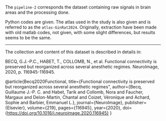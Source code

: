 The `pipeline-2` corresponds the dataset containing raw signals in brain areas and the processing done. 

Python codes are given. 
The atlas used in the study is also given and is referred to as the `atlas-GinRat2024`. Originally, extraction have been made with old matlab codes, not given, with some slight differences, but results seems to be the same. 

- - -

The collection and content of this dataset is described in details in: 

BECQ, G.J.-P.C., HABET, T., COLLOMB, N., et al. Functional connectivity is preserved but reorganized across several anesthetic regimes. NeuroImage, 2020, p. 116945-116945. 

@article{Becq2020Functional, title={Functional connectivity is preserved but reorganized across several anesthetic regimes", author={Becq, Guillaume J.-P. C. and Habet, Tarik and Collomb, Nora and Faucher, Margaux and Delon-Martin, Chantal and Coizet, Véronique and Achard, Sophie and Barbier, Emmanuel L.}, journal={NeuroImage}, publisher={Elsevier}, volume={219}, pages={116945}, year={2020}, doi={https://doi.org/10.1016/j.neuroimage.2020.116945} } 






